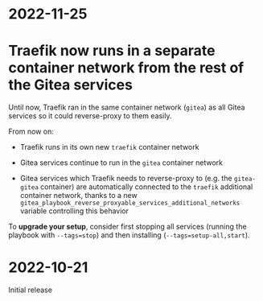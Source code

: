 # 2022-11-25

# Traefik now runs in a separate container network from the rest of the Gitea services

Until now, Traefik ran in the same container network (`gitea`) as all Gitea services so it could reverse-proxy to them easily.

From now on:

- Traefik runs in its own new `traefik` container network

- Gitea services continue to run in the `gitea` container network

- Gitea services which Traefik needs to reverse-proxy to (e.g. the `gitea-gitea` container) are automatically connected to the `traefik` additional container network, thanks to a new `gitea_playbook_reverse_proxyable_services_additional_networks` variable controlling this behavior

To **upgrade your setup**, consider first stopping all services (running the playbook with `--tags=stop`) and then installing (`--tags=setup-all,start`).


# 2022-10-21

Initial release
